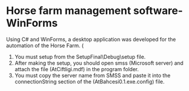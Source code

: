 # Horse farm management software- WinForms
Using C# and WinForms, a desktop application was developed for
the automation of the Horse Farm. (

1) You must setup from the SetupFinal\Debug\setup file.
2) After making the setup, you should open smss (Microsoft server) and attach the file (AtCiftligi.mdf) in the program folder.
3) You must copy the server name from SMSS and paste it into the connectionString section of the (AtBahcesi0.1.exe.config) file.

